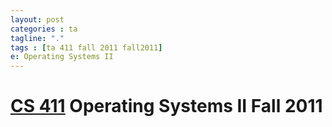 ```yaml
---
layout: post
categories : ta
tagline: "."
tags : [ta 411 fall 2011 fall2011]
e: Operating Systems II
---
```


# [CS 411](http://web.engr.oregonstate.edu/cgi-bin/cgiwrap/dmcgrath/classes/11F/cs411/index.cgi?home=1) Operating Systems II Fall 2011
